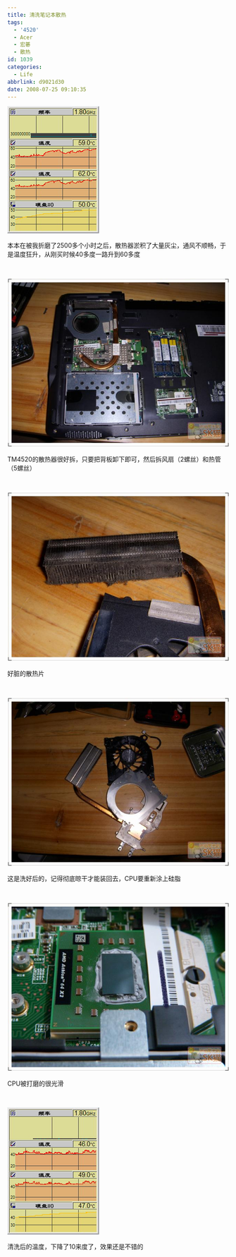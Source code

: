 ```yaml
---
title: 清洗笔记本散热
tags:
  - '4520'
  - Acer
  - 宏碁
  - 散热
id: 1039
categories:
  - Life
abbrlink: d9021d30
date: 2008-07-25 09:10:35
---
```


![](/images/2008/07/25_200807250912521474_6499.jpg)

本本在被我折磨了2500多个小时之后，散热器淤积了大量灰尘，通风不顺畅，于是温度狂升，从刚买时候40多度一路升到60多度

&nbsp;

![](/images/2008/07/25_200807251037271404_6500.jpg)

TM4520的散热器很好拆，只要把背板卸下即可，然后拆风扇（2螺丝）和热管（5螺丝）

&nbsp;

![](/images/2008/07/25_200807251037480645_6501.jpg)

好脏的散热片

&nbsp;

![](/images/2008/07/25_200807251039100423_6502.jpg)

这是洗好后的，记得彻底晾干才能装回去，CPU要重新涂上硅脂

&nbsp;

![](/images/2008/07/25_200807251039592560_6503.jpg)

CPU被打磨的很光滑

&nbsp;

![](/images/2008/07/25_200807251042002803_6504.jpg)

清洗后的温度，下降了10来度了，效果还是不错的
